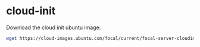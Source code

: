 # cloud-init

Download the cloud init ubuntu image:
```bash
wget https://cloud-images.ubuntu.com/focal/current/focal-server-cloudimg-amd64.img
```

